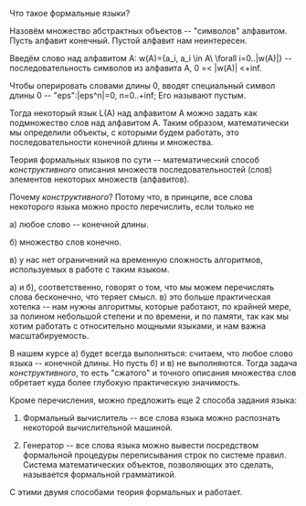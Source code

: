 

Что такое формальные языки?

Назовём множество абстрактных объектов -- "символов" алфавитом. Пусть алфавит конечный. Пустой алфавит нам неинтересен.

Введём слово над алфавитом А: w(A)=\{a_i, a_i \in A\ \forall i=0..|w(A)|} -- последовательность символов из алфавита A, 0 =< |w(A)| <+inf.

Чтобы оперировать словами длины 0, вводят специальный символ длины 0 -- "eps":|eps^n|=0, n=0..+inf; Его называют пустым.

Тогда некоторый язык L(A) над алфавитом А можно задать как подмножество слов над алфавитом А. Таким образом, математически мы определили объекты, с которыми будем работать, это последовательности конечной длины и множества.

Теория формальных языков по сути -- математический способ _конструктивного_ описания множеств последовательностей (слов) элементов некоторых множеств (алфавитов).

Почему _конструктивного_? Потому что, в принципе, все слова некоторого языка можно просто перечислить, если только не 

а) любое слово -- конечной длины.

б) множество слов конечно.

в) у нас нет ограничений на временную сложность алгоритмов, используемых в работе с таким языком.

а) и б), соответственно, говорят о том, что мы можем перечислять слова бесконечно, что теряет смысл. в) это больше практическая хотелка -- нам нужны алгоритмы, которые работают, по крайней мере, за полином небольшой степени и по времени, и по памяти, так как мы хотим работать с относительно мощными языками, и нам важна масштабируемость.

В нашем курсе а) будет всегда выполняться: считаем, что любое слово языка -- конечной длины. Но пусть б) и в) не выполняются. Тогда задача  _конструктивного_, то есть "сжатого" и точного описания множества слов обретает куда более глубокую практическую значимость.

Кроме перечисления, можно предложить еще 2 способа задания языка:

1) Формальный вычислитель -- все слова языка можно распознать некоторой вычислительной машиной. 

2) Генератор -- все слова языка можно вывести посредством формальной процедуры переписывания строк по системе правил. Система математических объектов, позволяющих это сделать, называется формальной грамматикой.

С этими двумя способами теория формальных и работает.
